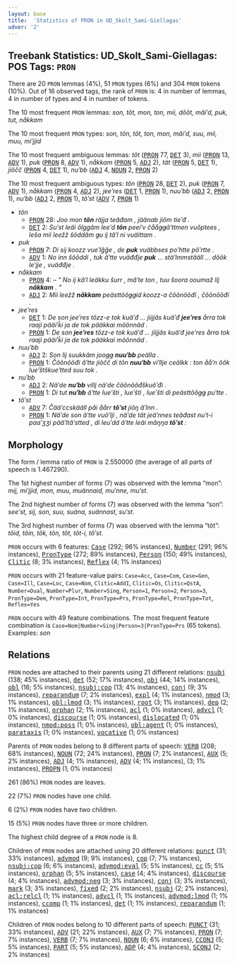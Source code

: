 ```yaml
---
layout: base
title:  'Statistics of PRON in UD_Skolt_Sami-Giellagas'
udver: '2'
---
```


## Treebank Statistics: UD_Skolt_Sami-Giellagas: POS Tags: `PRON`

There are 20 `PRON` lemmas (4%), 51 `PRON` types (6%) and 304 `PRON` tokens (10%).
Out of 16 observed tags, the rank of `PRON` is: 4 in number of lemmas, 4 in number of types and 4 in number of tokens.

The 10 most frequent `PRON` lemmas: <em>son, tõt, mon, ton, mii, dõõt, mâiʹd, puk, tut, nåkkam</em>

The 10 most frequent `PRON` types:  <em>son, tõn, tõt, ton, mon, mâiʹd, suu, mii, muu, miʹjjid</em>

The 10 most frequent ambiguous lemmas: <em>tõt</em> (<tt><a href="sms_giellagas-pos-PRON.html">PRON</a></tt> 77, <tt><a href="sms_giellagas-pos-DET.html">DET</a></tt> 3), <em>mii</em> (<tt><a href="sms_giellagas-pos-PRON.html">PRON</a></tt> 13, <tt><a href="sms_giellagas-pos-ADV.html">ADV</a></tt> 1), <em>puk</em> (<tt><a href="sms_giellagas-pos-PRON.html">PRON</a></tt> 8, <tt><a href="sms_giellagas-pos-ADV.html">ADV</a></tt> 1), <em>nåkkam</em> (<tt><a href="sms_giellagas-pos-PRON.html">PRON</a></tt> 5, <tt><a href="sms_giellagas-pos-ADJ.html">ADJ</a></tt> 2), <em>tät</em> (<tt><a href="sms_giellagas-pos-PRON.html">PRON</a></tt> 5, <tt><a href="sms_giellagas-pos-DET.html">DET</a></tt> 1), <em>jiõčč</em> (<tt><a href="sms_giellagas-pos-PRON.html">PRON</a></tt> 4, <tt><a href="sms_giellagas-pos-DET.html">DET</a></tt> 1), <em>nuʹbb</em> (<tt><a href="sms_giellagas-pos-ADJ.html">ADJ</a></tt> 4, <tt><a href="sms_giellagas-pos-NOUN.html">NOUN</a></tt> 2, <tt><a href="sms_giellagas-pos-PRON.html">PRON</a></tt> 2)

The 10 most frequent ambiguous types:  <em>tõn</em> (<tt><a href="sms_giellagas-pos-PRON.html">PRON</a></tt> 28, <tt><a href="sms_giellagas-pos-DET.html">DET</a></tt> 2), <em>puk</em> (<tt><a href="sms_giellagas-pos-PRON.html">PRON</a></tt> 7, <tt><a href="sms_giellagas-pos-ADV.html">ADV</a></tt> 1), <em>nåkkam</em> (<tt><a href="sms_giellagas-pos-PRON.html">PRON</a></tt> 4, <tt><a href="sms_giellagas-pos-ADJ.html">ADJ</a></tt> 2), <em>jeeʹres</em> (<tt><a href="sms_giellagas-pos-DET.html">DET</a></tt> 1, <tt><a href="sms_giellagas-pos-PRON.html">PRON</a></tt> 1), <em>nuuʹbb</em> (<tt><a href="sms_giellagas-pos-ADJ.html">ADJ</a></tt> 2, <tt><a href="sms_giellagas-pos-PRON.html">PRON</a></tt> 1), <em>nuʹbb</em> (<tt><a href="sms_giellagas-pos-ADJ.html">ADJ</a></tt> 2, <tt><a href="sms_giellagas-pos-PRON.html">PRON</a></tt> 1), <em>tõʹst</em> (<tt><a href="sms_giellagas-pos-ADV.html">ADV</a></tt> 7, <tt><a href="sms_giellagas-pos-PRON.html">PRON</a></tt> 1)


* <em>tõn</em>
  * <tt><a href="sms_giellagas-pos-PRON.html">PRON</a></tt> 28: <em>Joo mon <b>tõn</b> räjja teâđam , jäänab jiõm tieʹđ .</em>
  * <tt><a href="sms_giellagas-pos-DET.html">DET</a></tt> 2: <em>Suʹst leäi õlggâm leeʹd <b>tõn</b> peeiʹv čååǥǥâʹttmen vuõptees , leša mii leežž šõddâm ǥu ij tâʹl ni vuäittam .</em>
* <em>puk</em>
  * <tt><a href="sms_giellagas-pos-PRON.html">PRON</a></tt> 7: <em>Di sij koozz vueʹlǧǧe , de <b>puk</b> vuäbbses poʹhtte põʹrtte .</em>
  * <tt><a href="sms_giellagas-pos-ADV.html">ADV</a></tt> 1: <em>No inn šõõddi , tuk âʹtte vuäđđje <b>puk</b> ... stäʹlmmstääll ... dõõk leʹjje , vuäđđje .</em>
* <em>nåkkam</em>
  * <tt><a href="sms_giellagas-pos-PRON.html">PRON</a></tt> 4: <em>– ” No ij kâʹl leäkku šurr , mâʹte ton , tuu šoora ooumaž lij <b>nåkkam</b> . ”</em>
  * <tt><a href="sms_giellagas-pos-ADJ.html">ADJ</a></tt> 2: <em>Mii leežž <b>nåkkam</b> peästtõõǥǥid koozz-a čõõnõõđi , čõõnõõđi .</em>
* <em>jeeʹres</em>
  * <tt><a href="sms_giellagas-pos-DET.html">DET</a></tt> 1: <em>De son jeeʹres tõzz-e tok kuäʹđ ... jiijjâs kuäʹđ <b>jeeʹres</b> årra tok raaji pääiʹǩi ja de tok pääkkai mõõnnâd .</em>
  * <tt><a href="sms_giellagas-pos-PRON.html">PRON</a></tt> 1: <em>De son <b>jeeʹres</b> tõzz-e tok kuäʹđ ... jiijjâs kuäʹđ jeeʹres årra tok raaji pääiʹǩi ja de tok pääkkai mõõnnâd .</em>
* <em>nuuʹbb</em>
  * <tt><a href="sms_giellagas-pos-ADJ.html">ADJ</a></tt> 2: <em>Son lij suukkâm jooǥǥ <b>nuuʹbb</b> peälla .</em>
  * <tt><a href="sms_giellagas-pos-PRON.html">PRON</a></tt> 1: <em>Čõõnõõđi âʹtte jiõčč di tõn <b>nuuʹbb</b> viʹllje ceälkk : ton ååʹn õõk lueʹštškueʹtted suu tok .</em>
* <em>nuʹbb</em>
  * <tt><a href="sms_giellagas-pos-ADJ.html">ADJ</a></tt> 2: <em>Näʹde <b>nuʹbb</b> villj näʹde čõõnõõđškuõʹđi .</em>
  * <tt><a href="sms_giellagas-pos-PRON.html">PRON</a></tt> 1: <em>Di tut <b>nuʹbb</b> âʹtte lueʹšti , lueʹšti , lueʹšti di peästtõõǥǥ puʹtte .</em>
* <em>tõʹst</em>
  * <tt><a href="sms_giellagas-pos-ADV.html">ADV</a></tt> 7: <em>Čääʹccskääll pâi åårr <b>tõʹst</b> jiõŋ âʹlnn .</em>
  * <tt><a href="sms_giellagas-pos-PRON.html">PRON</a></tt> 1: <em>Näʹde son âʹtte vuõʹlji , näʹde tät jeäʹnnes teâđast nuʹt-i paaʹʒʒi pääʹltâʹstted , di leuʹdd âʹtte leäi mâŋŋa <b>tõʹst</b> :</em>

## Morphology

The form / lemma ratio of `PRON` is 2.550000 (the average of all parts of speech is 1.467290).

The 1st highest number of forms (7) was observed with the lemma “mon”: <em>mij, miʹjjid, mon, muu, muännaid, muʹnne, muʹst</em>.

The 2nd highest number of forms (7) was observed with the lemma “son”: <em>seeʹst, sij, son, suu, suäna, suännast, suʹst</em>.

The 3rd highest number of forms (7) was observed with the lemma “tõt”: <em>tõid, tõin, tõk, tõn, tõt, tõt-i, tõʹst</em>.

`PRON` occurs with 6 features: <tt><a href="sms_giellagas-feat-Case.html">Case</a></tt> (292; 96% instances), <tt><a href="sms_giellagas-feat-Number.html">Number</a></tt> (291; 96% instances), <tt><a href="sms_giellagas-feat-PronType.html">PronType</a></tt> (272; 89% instances), <tt><a href="sms_giellagas-feat-Person.html">Person</a></tt> (150; 49% instances), <tt><a href="sms_giellagas-feat-Clitic.html">Clitic</a></tt> (8; 3% instances), <tt><a href="sms_giellagas-feat-Reflex.html">Reflex</a></tt> (4; 1% instances)

`PRON` occurs with 21 feature-value pairs: `Case=Acc`, `Case=Com`, `Case=Gen`, `Case=Ill`, `Case=Loc`, `Case=Nom`, `Clitic=AddI`, `Clitic=Os`, `Clitic=QstA`, `Number=Dual`, `Number=Plur`, `Number=Sing`, `Person=1`, `Person=2`, `Person=3`, `PronType=Dem`, `PronType=Int`, `PronType=Prs`, `PronType=Rel`, `PronType=Tot`, `Reflex=Yes`

`PRON` occurs with 49 feature combinations.
The most frequent feature combination is `Case=Nom|Number=Sing|Person=3|PronType=Prs` (65 tokens).
Examples: <em>son</em>


## Relations

`PRON` nodes are attached to their parents using 21 different relations: <tt><a href="sms_giellagas-dep-nsubj.html">nsubj</a></tt> (138; 45% instances), <tt><a href="sms_giellagas-dep-det.html">det</a></tt> (52; 17% instances), <tt><a href="sms_giellagas-dep-obj.html">obj</a></tt> (44; 14% instances), <tt><a href="sms_giellagas-dep-obl.html">obl</a></tt> (16; 5% instances), <tt><a href="sms_giellagas-dep-nsubj-cop.html">nsubj:cop</a></tt> (13; 4% instances), <tt><a href="sms_giellagas-dep-conj.html">conj</a></tt> (9; 3% instances), <tt><a href="sms_giellagas-dep-reparandum.html">reparandum</a></tt> (7; 2% instances), <tt><a href="sms_giellagas-dep-expl.html">expl</a></tt> (4; 1% instances), <tt><a href="sms_giellagas-dep-nmod.html">nmod</a></tt> (3; 1% instances), <tt><a href="sms_giellagas-dep-obl-lmod.html">obl:lmod</a></tt> (3; 1% instances), <tt><a href="sms_giellagas-dep-root.html">root</a></tt> (3; 1% instances), <tt><a href="sms_giellagas-dep-dep.html">dep</a></tt> (2; 1% instances), <tt><a href="sms_giellagas-dep-orphan.html">orphan</a></tt> (2; 1% instances), <tt><a href="sms_giellagas-dep-acl.html">acl</a></tt> (1; 0% instances), <tt><a href="sms_giellagas-dep-advcl.html">advcl</a></tt> (1; 0% instances), <tt><a href="sms_giellagas-dep-discourse.html">discourse</a></tt> (1; 0% instances), <tt><a href="sms_giellagas-dep-dislocated.html">dislocated</a></tt> (1; 0% instances), <tt><a href="sms_giellagas-dep-nmod-poss.html">nmod:poss</a></tt> (1; 0% instances), <tt><a href="sms_giellagas-dep-obl-agent.html">obl:agent</a></tt> (1; 0% instances), <tt><a href="sms_giellagas-dep-parataxis.html">parataxis</a></tt> (1; 0% instances), <tt><a href="sms_giellagas-dep-vocative.html">vocative</a></tt> (1; 0% instances)

Parents of `PRON` nodes belong to 8 different parts of speech: <tt><a href="sms_giellagas-pos-VERB.html">VERB</a></tt> (208; 68% instances), <tt><a href="sms_giellagas-pos-NOUN.html">NOUN</a></tt> (72; 24% instances), <tt><a href="sms_giellagas-pos-PRON.html">PRON</a></tt> (7; 2% instances), <tt><a href="sms_giellagas-pos-AUX.html">AUX</a></tt> (5; 2% instances), <tt><a href="sms_giellagas-pos-ADJ.html">ADJ</a></tt> (4; 1% instances), <tt><a href="sms_giellagas-pos-ADV.html">ADV</a></tt> (4; 1% instances),  (3; 1% instances), <tt><a href="sms_giellagas-pos-PROPN.html">PROPN</a></tt> (1; 0% instances)

261 (86%) `PRON` nodes are leaves.

22 (7%) `PRON` nodes have one child.

6 (2%) `PRON` nodes have two children.

15 (5%) `PRON` nodes have three or more children.

The highest child degree of a `PRON` node is 8.

Children of `PRON` nodes are attached using 20 different relations: <tt><a href="sms_giellagas-dep-punct.html">punct</a></tt> (31; 33% instances), <tt><a href="sms_giellagas-dep-advmod.html">advmod</a></tt> (9; 9% instances), <tt><a href="sms_giellagas-dep-cop.html">cop</a></tt> (7; 7% instances), <tt><a href="sms_giellagas-dep-nsubj-cop.html">nsubj:cop</a></tt> (6; 6% instances), <tt><a href="sms_giellagas-dep-advmod-eval.html">advmod:eval</a></tt> (5; 5% instances), <tt><a href="sms_giellagas-dep-cc.html">cc</a></tt> (5; 5% instances), <tt><a href="sms_giellagas-dep-orphan.html">orphan</a></tt> (5; 5% instances), <tt><a href="sms_giellagas-dep-case.html">case</a></tt> (4; 4% instances), <tt><a href="sms_giellagas-dep-discourse.html">discourse</a></tt> (4; 4% instances), <tt><a href="sms_giellagas-dep-advmod-neg.html">advmod:neg</a></tt> (3; 3% instances), <tt><a href="sms_giellagas-dep-conj.html">conj</a></tt> (3; 3% instances), <tt><a href="sms_giellagas-dep-mark.html">mark</a></tt> (3; 3% instances), <tt><a href="sms_giellagas-dep-fixed.html">fixed</a></tt> (2; 2% instances), <tt><a href="sms_giellagas-dep-nsubj.html">nsubj</a></tt> (2; 2% instances), <tt><a href="sms_giellagas-dep-acl-relcl.html">acl:relcl</a></tt> (1; 1% instances), <tt><a href="sms_giellagas-dep-advcl.html">advcl</a></tt> (1; 1% instances), <tt><a href="sms_giellagas-dep-advmod-lmod.html">advmod:lmod</a></tt> (1; 1% instances), <tt><a href="sms_giellagas-dep-ccomp.html">ccomp</a></tt> (1; 1% instances), <tt><a href="sms_giellagas-dep-det.html">det</a></tt> (1; 1% instances), <tt><a href="sms_giellagas-dep-reparandum.html">reparandum</a></tt> (1; 1% instances)

Children of `PRON` nodes belong to 10 different parts of speech: <tt><a href="sms_giellagas-pos-PUNCT.html">PUNCT</a></tt> (31; 33% instances), <tt><a href="sms_giellagas-pos-ADV.html">ADV</a></tt> (21; 22% instances), <tt><a href="sms_giellagas-pos-AUX.html">AUX</a></tt> (7; 7% instances), <tt><a href="sms_giellagas-pos-PRON.html">PRON</a></tt> (7; 7% instances), <tt><a href="sms_giellagas-pos-VERB.html">VERB</a></tt> (7; 7% instances), <tt><a href="sms_giellagas-pos-NOUN.html">NOUN</a></tt> (6; 6% instances), <tt><a href="sms_giellagas-pos-CCONJ.html">CCONJ</a></tt> (5; 5% instances), <tt><a href="sms_giellagas-pos-PART.html">PART</a></tt> (5; 5% instances), <tt><a href="sms_giellagas-pos-ADP.html">ADP</a></tt> (4; 4% instances), <tt><a href="sms_giellagas-pos-SCONJ.html">SCONJ</a></tt> (2; 2% instances)


